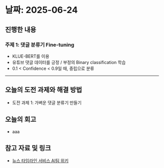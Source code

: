 # 날짜: 2025-06-24

## 진행한 내용
### 주제 1: 댓글 분류기 Fine-tuning
- KLUE-BERT를 이용
- 유튜브 댓글 데이터를 긍정 / 부정의 Binary classification 학습
- 0.1 < Confidence < 0.9일 때, 중립으로 분류

---

## 오늘의 도전 과제와 해결 방법
- 도전 과제 1: 가벼운 댓글 분류기 만들기

## 오늘의 회고
- aaa

## 참고 자료 및 링크
- [뉴스 타임라인 서비스 AI팀 위키](https://github.com/100-hours-a-week/18-team-timeline-wiki/wiki/AI-Wiki)
